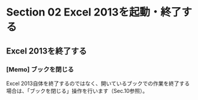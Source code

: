 # Section 02 Excel 2013を起動・終了する

## Excel 2013を終了する

### [Memo] ブックを閉じる

Excel 2013自体を終了するのではなく、開いているブックでの作業を終了する場合は、「ブックを閉じる」操作を行います（Sec.10参照）。
